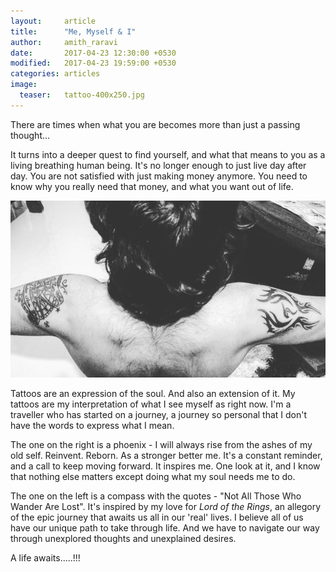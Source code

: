 ```yaml
---
layout:     article
title:      "Me, Myself & I"
author:     amith_raravi
date:       2017-04-23 12:30:00 +0530
modified:   2017-04-23 19:59:00 +0530
categories: articles
image:
  teaser:   tattoo-400x250.jpg
---
```


There are times when what you are becomes more than just a passing thought...

It turns into a deeper quest to find yourself, and what that means to you as a living breathing human being. It's no longer enough to just live day after day. You are not satisfied with just making money anymore. You need to know why you really need that money, and what you want out of life.

![image](/images/tattoo.jpg)

Tattoos are an expression of the soul. And also an extension of it. My tattoos are my interpretation of what I see myself as right now. I'm a traveller who has started on a journey, a journey so personal that I don't have the words to express what I mean.

The one on the right is a phoenix - I will always rise from the ashes of my old self. Reinvent. Reborn. As a stronger better me. It's a constant reminder, and a call to keep moving forward. It inspires me. One look at it, and I know that nothing else matters except doing what my soul needs me to do.

The one on the left is a compass with the quotes - "Not All Those Who Wander Are Lost". It's inspired by my love for *Lord of the Rings*, an allegory of the epic journey that awaits us all in our 'real' lives. I believe all of us have our unique path to take through life. And we have to navigate our way through unexplored thoughts and unexplained desires.

A life awaits.....!!!

